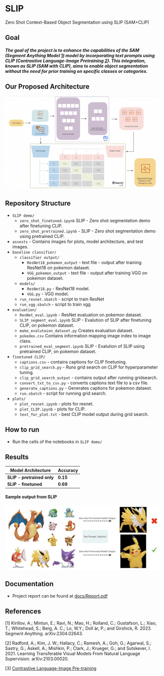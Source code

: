 # SLIP
Zero Shot Context-Based Object Segmentation using SLIP (SAM+CLIP)
## Goal
##### The goal of the project is to enhance the capabilities of the SAM (Segment Anything Model [1](#references)) model by incorporating text prompts using CLIP (Contrastive Language-Image Pretraining [2](#references)). This integration, known as SLIP (SAM with CLIP), aims to enable object segmentation without the need for prior training on specific classes or categories. 
## Our Proposed Architecture

![Alt text](/assets/Architecture.png)
## Repository Structure

- `SLIP demo/`
  - `zero_shot_finetuned.ipynb` SLIP - Zero shot segmentation demo after finetuning CLIP.
  - `zero_shot_pretrained.ipynb` - SLIP - Zero shot segmentation demo using pretrained CLIP.
- `assests` - Contains images for plots, model architecture, and test images.
- `baseline classifier/`
  - `classifier output/`
    - `ResNet18_pokemon_output` - text file - output after training ResNet18 on pokemon dataset.
    - `VGG_pokemon_output` - text file - output after training VGG on pokemon dataset.
  - `models/`
    - `ResNet18.py` - ResNet18 model.
     - `VGG.py` - VGG model.
   - `run_resnet.sbatch` - script to train ResNet
   - `run_vgg.sbatch` - script to train vgg
- `evaluation/`
  - `ResNet_eval.ipynb` - ResNet evaluation on pokemon dataset.
  - `SLIP_segment_eval.ipynb` SLIP - Evalution of SLIP after finetuning CLIP, on pokemon dataset.
  - `make_evalutaion_dataset.py` Creates evaluation dataset.
  - `pokedex.csv` Contains information mapping image index to image class.
  - `pretrained_eval_segment.ipynb` SLIP - Evalution of SLIP using pretrained CLIP, on pokemon dataset.
- `finetuned CLIP/`
  - `captions.csv` - contains captions for CLIP finetuning. 
  - `clip_grid_search.py` - Runs grid search on CLIP for hyperparameter tuning.
  - `clip_grid_search_output` - contains output after running gridsearch.
  - `convert_txt_to_csv.py` - converts captions text file to a csv file.
  - `generate_captions.py` - Generates captions for pokemon dataest.
  - `run.sbatch` - script for running grid search.
- `plots/`
  - `plot_resnet.ipynb` - plots for resnet.
  - `plot_CLIP.ipynb` - plots for CLIP.
  - `text_for_plot.txt` - best CLIP model output during grid search.

## How to run
- Run the cells of the notebooks in `SLIP demo/`

## Results


| Model Architecture  | Accuracy |
| ------------- | ------------- | 
| **SLIP - pretrained only** | **0.15**  | 
| **SLIP - finetuned** | **0.69**  | 

#### Sample output from SLIP
![Alt text](/assets/Demo.png)

## Documentation
- Project report can be found at [docs/Report.pdf](https://github.com/tommarvoloriddle/SLIP/blob/main/docs/SLIP.pdf)

<a name="references"></a>
## References
[1] Kirillov, A.; Mintun, E.; Ravi, N.; Mao, H.; Rolland, C.; Gustafson, L.; Xiao, T.; Whitehead, S.; Berg, A. C.; Lo, W.Y.; Doll ́ar, P.; and Girshick, R. 2023. Segment Anything. arXiv:2304.02643.

[2] Radford, A.; Kim, J. W.; Hallacy, C.; Ramesh, A.; Goh, G.; Agarwal, S.; Sastry, G.; Askell, A.; Mishkin, P.; Clark, J.; Krueger, G.; and Sutskever, I. 2021. Learning Transferable Visual Models From Natural Language Supervision. arXiv:2103.00020.

[3] [Contrastive Language-Image Pre-training](https://github.com/kvgarimella/dl-demos/blob/main/demo11-clip.ipynb)

